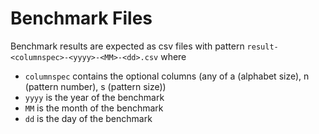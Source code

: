 Benchmark Files
===============
Benchmark results are expected as csv files with pattern `result-<columnspec>-<yyyy>-<MM>-<dd>.csv` where

* `columnspec` contains the optional columns (any of a (alphabet size), n (pattern number), s (pattern size))
* `yyyy` is the year of the benchmark
* `MM` is the month of the benchmark
* `dd` is the day of the benchmark